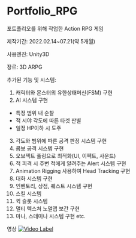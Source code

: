 # Portfolio_RPG
포트폴리오를 위해 작업한 Action RPG 게임

제작기간: 2022.02.14~07.21(약 5개월)

사용엔진: Unity3D

장르: 3D ARPG

추가된 기능 및 시스템:
1.	캐릭터와 몬스터의 유한상태머신(FSM) 구현
2.	AI 시스템 구현
  -	특정 범위 내 순찰
  -	적 시야 각도에 따른 타겟 판별
  - 일정 HP이하 시 도주
3.	각도와 범위에 따른 공격 판정 시스템 구현
4.	콤보 공격 시스템 구현
5.	오브젝트 풀링으로 최적화(UI, 이펙트, 사운드)
6.	적 피격 시 주변 적에게 알려주는 Alert 시스템 구현
7.	Animation Rigging 사용하여 Head Tracking 구현
8.	대화 시스템 구현
9.	인벤토리, 상점, 퀘스트 시스템 구현
10.	스킬 시스템
11.	퀵 슬롯 시스템
12.	멀티 텍스쳐 노멀맵 보간 구현
13.	마나, 스테미나 시스템 구현
etc.

영상
[![Video Label](http://img.youtube.com/vi/RTpPyCCJJXY/0.jpg)](https://youtu.be/RTpPyCCJJXY)
